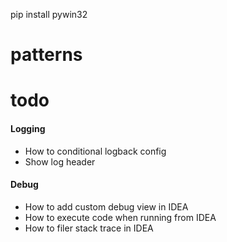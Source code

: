 pip install pywin32

# patterns

# todo

#### Logging
* How to conditional logback config
* Show log header

#### Debug
* How to add custom debug view in IDEA
* How to execute code when running from IDEA
* How to filer stack trace in IDEA

